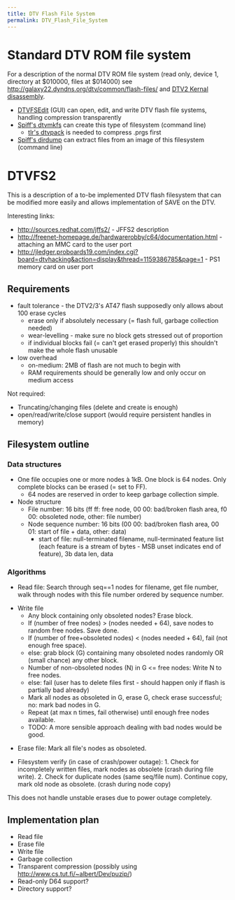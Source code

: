 ```yaml
---
title: DTV Flash File System
permalink: DTV_Flash_File_System
---
```


Standard DTV ROM file system
============================

For a description of the normal DTV ROM file system (read only, device
1, directory at $010000, files at $014000) see
<http://galaxy22.dyndns.org/dtv/common/flash-files/> and [DTV2 Kernal
disassembly](DTV2_Kernal_disassembly "wikilink").

-   [DTVFSEdit](DTVFSEdit "wikilink") (GUI) can open, edit, and write
    DTV flash file systems, handling compression transparently
-   [Spiff's dtvmkfs](dtvmkfs "wikilink") can create this type of
    filesystem (command line)
    -   [tlr's dtvpack](http://www.kahlin.net/daniel/dtv/flash.php) is
        needed to compress .prgs first
-   [Spiff's dirdump](http://symlink.dk/nostalgia/dtv/dtvmkfs/) can
    extract files from an image of this filesystem (command line)

DTVFS2
======

This is a description of a to-be implemented DTV flash filesystem that
can be modified more easily and allows implementation of SAVE on the
DTV.

Interesting links:

-   <http://sources.redhat.com/jffs2/> - JFFS2 description
-   <http://freenet-homepage.de/hardwarerobby/c64/documentation.html> -
    attaching an MMC card to the user port
-   <http://jledger.proboards19.com/index.cgi?board=dtvhacking&action=display&thread=1159386785&page=1> -
    PS1 memory card on user port

Requirements
------------

-   fault tolerance - the DTV2/3's AT47 flash supposedly only allows
    about 100 erase cycles
    -   erase only if absolutely necessary (= flash full, garbage
        collection needed)
    -   wear-levelling - make sure no block gets stressed out of
        proportion
    -   if individual blocks fail (= can't get erased properly) this
        shouldn't make the whole flash unusable
-   low overhead
    -   on-medium: 2MB of flash are not much to begin with
    -   RAM requirements should be generally low and only occur on
        medium access

Not required:

-   Truncating/changing files (delete and create is enough)
-   open/read/write/close support (would require persistent handles in
    memory)

Filesystem outline
------------------

### Data structures

-   One file occupies one or more nodes à 1kB. One block is 64 nodes.
    Only complete blocks can be erased (= set to FF).
    -   64 nodes are reserved in order to keep garbage collection
        simple.
-   Node structure
    -   File number: 16 bits (ff ff: free node, 00 00: bad/broken flash
        area, f0 00: obsoleted node, other: file number)
    -   Node sequence number: 16 bits (00 00: bad/broken flash area, 00
        01: start of file + data, other: data)
        -   start of file: null-terminated filename, null-terminated
            feature list (each feature is a stream of bytes - MSB unset
            indicates end of feature), 3b data len, data

### Algorithms

-   Read file: Search through seq==1 nodes for filename, get file
    number, walk through nodes with this file number ordered by sequence
    number.

<!-- -->

-   Write file
    -   Any block containing only obsoleted nodes? Erase block.
    -   If (number of free nodes) &gt; (nodes needed + 64), save nodes
        to random free nodes. Save done.
    -   If (number of free+obsoleted nodes) &lt; (nodes needed + 64),
        fail (not enough free space).
    -   else: grab block (G) containing many obsoleted nodes randomly OR
        (small chance) any other block.
    -   Number of non-obsoleted nodes (N) in G &lt;= free nodes: Write N
        to free nodes.
    -   else: fail (user has to delete files first - should happen only
        if flash is partially bad already)
    -   Mark all nodes as obsoleted in G, erase G, check erase
        successful; no: mark bad nodes in G.
    -   Repeat (at max n times, fail otherwise) until enough free nodes
        available.
    -   TODO: A more sensible approach dealing with bad nodes would be
        good.

<!-- -->

-   Erase file: Mark all file's nodes as obsoleted.

<!-- -->

-   Filesystem verify (in case of crash/power outage): 1. Check for
    incompletely written files, mark nodes as obsolete (crash during
    file write). 2. Check for duplicate nodes (same seq/file num).
    Continue copy, mark old node as obsolete. (crash during node copy)

This does not handle unstable erases due to power outage completely.

Implementation plan
-------------------

-   Read file
-   Erase file
-   Write file
-   Garbage collection
-   Transparent compression (possibly using
    <http://www.cs.tut.fi/~albert/Dev/puzip/>)
-   Read-only D64 support?
-   Directory support?

